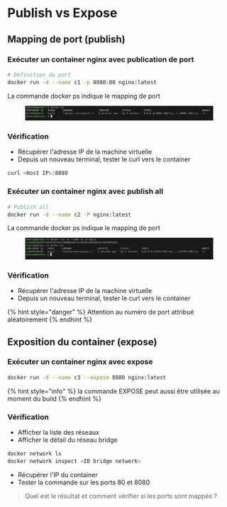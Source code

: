 # Publish vs Expose

## Mapping de port (publish)

### Exécuter un container nginx avec publication de port

```bash
# Définition du port
docker run -d --name c1 -p 8080:80 nginx:latest
```

La commande docker ps indique le mapping de port

<figure><img src="../.gitbook/assets/image (2).png" alt=""><figcaption></figcaption></figure>

### Vérification

* Récupérer l'adresse IP de la machine virtuelle
* Depuis un nouveau terminal, tester le curl vers le container

```bash
curl <Host IP>:8080
```

### Exécuter un container nginx avec publish all

```bash
# Publish all
docker run -d --name c2 -P nginx:latest
```

La commande docker ps indique le mapping de port

<figure><img src="../.gitbook/assets/image.png" alt=""><figcaption></figcaption></figure>

### Vérification

* Récupérer l'adresse IP de la machine virtuelle
* Depuis un nouveau terminal, tester le curl vers le container

{% hint style="danger" %}
Attention au numéro de port attribué aléatoirement
{% endhint %}

## Exposition du container (expose)

### Exécuter un container nginx avec expose

```bash
docker run -d --name c3 --expose 8080 nginx:latest
```

{% hint style="info" %}
la commande EXPOSE peut aussi être utilisée au moment du build
{% endhint %}

### Vérification

* Afficher la liste des réseaux
* Afficher le détail du réseau bridge&#x20;

```bash
docker network ls
docker network inspect <ID bridge network>
```

* Récupérer l'IP du container
* Tester la commande sur les ports 80 et 8080

> Quel est le résultat et comment vérifier si les ports sont mappés ?
